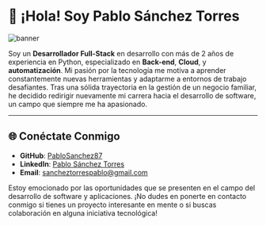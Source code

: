 # 👋 ¡Hola! Soy Pablo Sánchez Torres

![banner](resources/bannerfoto1.png)

Soy un **Desarrollador Full-Stack** en desarrollo con más de 2 años de experiencia en Python, especializado en **Back-end**, **Cloud**, y **automatización**. Mi pasión por la tecnología me motiva a aprender constantemente nuevas herramientas y adaptarme a entornos de trabajo desafiantes. Tras una sólida trayectoria en la gestión de un negocio familiar, he decidido redirigir nuevamente mi carrera hacia el desarrollo de software, un campo que siempre me ha apasionado.

---

<!--
## 🚀 Proyectos Destacados

### [Asistente Virtual para Empleados](https://github.com/PabloSanchez87/Web_scrapping_chatbot)
- **Tecnologías**: Python, Streamlit, Web Scraping, OpenAI, RAG
- **Descripción**: Desarrollé un asistente virtual basado en Retrieval-Augmented Generation (RAG) que facilita el acceso a datos históricos para nuevos empleados, optimizando la búsqueda y generación de respuestas para mejorar la elaboración de presupuestos.

### [Generador de Facturas](https://github.com/PabloSanchez87/Utils_with_Python)
- **Tecnologías**: Python, Streamlit
- **Descripción**: Herramienta interactiva para la generación automática de facturas personalizadas en formato PDF, diseñada para la creación de facturas esporádicas de manera eficiente.

### [Chatbot Personalizado](https://github.com/PabloSanchez87/Web_scrapping_chatbot)
- **Tecnologías**: Streamlit, Ollama, Groq, Lang-chain
- **Descripción**: Implementé un chatbot personalizado que proporciona respuestas automáticas basadas en un conjunto específico de datos, mejorando la eficiencia en la atención al cliente.

---

## 🛠️ Habilidades Técnicas

- **Lenguajes de Programación**: Python, Java, SQL, HTML, CSS, JavaScript
- **Frameworks y Herramientas**: Django, Streamlit, Tkinter, OpenAI API
- **Contenerización**: Conocimientos básicos de Docker
- **Gestión de Versiones**: Git, GitHub
- **Cloud**: Microsoft Azure

---

## 📚 Educación & Certificaciones

- **FullStack & Blockchain Developer** - Academia Conquer X (2023 - Presente)
- **Grado en Ingeniería Informática** - Universidad de Santiago de Compostela (70% cursado)
- **Programa Superior en Gestión y Administración de Empresas** - Universidad CEU San Pablo (2011 - 2012)

### Certificaciones:
- **Microsoft Certified: Azure AI Fundamentals (AI-900)** - 2024
- **Microsoft Azure Developer (AZ-204)** - 2024
- **Android Application Development** - 2024

---
-->
## 🌐 Conéctate Conmigo

- **GitHub**: [PabloSanchez87](https://github.com/PabloSanchez87)
- **LinkedIn**: [Pablo Sánchez Torres](https://linkedin.com/in/pablosancheztorres)
- **Email**: sancheztorrespablo@gmail.com

Estoy emocionado por las oportunidades que se presenten en el campo del desarrollo de software y aplicaciones. ¡No dudes en ponerte en contacto conmigo si tienes un proyecto interesante en mente o si buscas colaboración en alguna iniciativa tecnológica!

